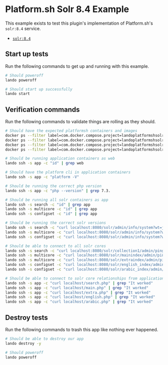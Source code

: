 Platform.sh Solr 8.4 Example
============================

This example exists to test this plugin's implementation of Platform.sh's `solr:8.4` service.

* [`solr:8.4`](https://docs.platform.sh/configuration/services/solr.html)

Start up tests
--------------

Run the following commands to get up and running with this example.

```bash
# Should poweroff
lando poweroff

# Should start up successfully
lando start
```

Verification commands
---------------------

Run the following commands to validate things are rolling as they should.

```bash
# Should have the expected platformsh containers and images
docker ps --filter label=com.docker.compose.project=landoplatformshsolr84 | grep docker.registry.platform.sh/php-7.3 | grep landoplatformshsolr84_app_1
docker ps --filter label=com.docker.compose.project=landoplatformshsolr84 | grep docker.registry.platform.sh/solr-8.4 | grep landoplatformshsolr84_search_1
docker ps --filter label=com.docker.compose.project=landoplatformshsolr84 | grep docker.registry.platform.sh/solr-8.4 | grep landoplatformshsolr84_multicore_1
docker ps --filter label=com.docker.compose.project=landoplatformshsolr84 | grep docker.registry.platform.sh/solr-8.4 | grep landoplatformshsolr84_configset_1

# Should be running application containers as web
lando ssh -s app -c "id" | grep web

# Should have the platform cli in application containers
lando ssh -s app -c "platform -V"

# Should be running the correct php version
lando ssh -s app -c "php --version" | grep 7.3.

# Should be running all solr containers as app
lando ssh -s search -c "id" | grep app
lando ssh -s multicore -c "id" | grep app
lando ssh -s configset -c "id" | grep app

# Should be running the correct solr versions
lando ssh -s search -c "curl localhost:8080/solr/admin/info/system?wt=json" | grep solr-spec-version | grep "8.4"
lando ssh -s multicore -c "curl localhost:8080/solr/admin/info/system?wt=json" | grep solr-spec-version | grep "8.4"
lando ssh -s configset -c "curl localhost:8080/solr/admin/info/system?wt=json" | grep solr-spec-version | grep "8.4"

# Should be able to connect to all solr cores
lando ssh -s search -c "curl localhost:8080/solr/collection1/admin/ping?wt=json" | grep status | grep OK
lando ssh -s multicore -c "curl localhost:8080/solr/mainindex/admin/ping?wt=json" | grep status | grep OK
lando ssh -s multicore -c "curl localhost:8080/solr/extraindex/admin/ping?wt=json" | grep status | grep OK
lando ssh -s configset -c "curl localhost:8080/solr/english_index/admin/ping?wt=json" | grep status | grep OK
lando ssh -s configset -c "curl localhost:8080/solr/arabic_index/admin/ping?wt=json" | grep status | grep OK

# Should be able to connect to solr core relationships from application containers
lando ssh -s app -c "curl localhost/search.php" | grep "It worked"
lando ssh -s app -c "curl localhost/main.php" | grep "It worked"
lando ssh -s app -c "curl localhost/extra.php" | grep "It worked"
lando ssh -s app -c "curl localhost/english.php" | grep "It worked"
lando ssh -s app -c "curl localhost/arabic.php" | grep "It worked"
```

Destroy tests
-------------

Run the following commands to trash this app like nothing ever happened.

```bash
# Should be able to destroy our app
lando destroy -y

# Should poweroff
lando poweroff
```
